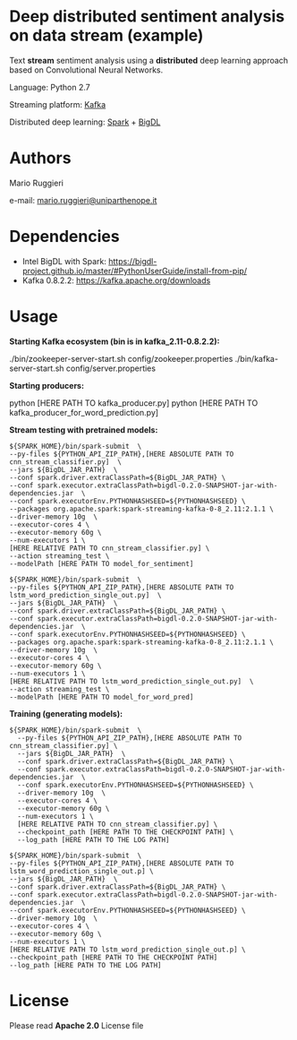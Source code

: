 # Deep distributed sentiment analysis on data stream (example)
Text <b>stream</b> sentiment analysis using a <b>distributed</b> deep learning approach based on Convolutional Neural Networks. 

Language: Python 2.7

Streaming platform: [Kafka](https://kafka.apache.org/)

Distributed deep learning: [Spark](https://spark.apache.org/) + [BigDL](https://bigdl-project.github.io)

# Authors

Mario Ruggieri

e-mail: mario.ruggieri@uniparthenope.it

# Dependencies

- Intel BigDL with Spark: https://bigdl-project.github.io/master/#PythonUserGuide/install-from-pip/
- Kafka 0.8.2.2: https://kafka.apache.org/downloads

# Usage

**Starting Kafka ecosystem (bin is in kafka_2.11-0.8.2.2):**

  ./bin/zookeeper-server-start.sh config/zookeeper.properties
  ./bin/kafka-server-start.sh config/server.properties

**Starting producers:**

  python [HERE PATH TO kafka_producer.py]
  python [HERE PATH TO kafka_producer_for_word_prediction.py]

**Stream testing with pretrained models:**

    ${SPARK_HOME}/bin/spark-submit  \
    --py-files ${PYTHON_API_ZIP_PATH},[HERE ABSOLUTE PATH TO cnn_stream_classifier.py]  \
    --jars ${BigDL_JAR_PATH}  \
    --conf spark.driver.extraClassPath=${BigDL_JAR_PATH} \
    --conf spark.executor.extraClassPath=bigdl-0.2.0-SNAPSHOT-jar-with-dependencies.jar  \
    --conf spark.executorEnv.PYTHONHASHSEED=${PYTHONHASHSEED} \
    --packages org.apache.spark:spark-streaming-kafka-0-8_2.11:2.1.1 \
    --driver-memory 10g  \
    --executor-cores 4 \
    --executor-memory 60g \
    --num-executors 1 \
    [HERE RELATIVE PATH TO cnn_stream_classifier.py] \
    --action streaming_test \
    --modelPath [HERE PATH TO model_for_sentiment]

    ${SPARK_HOME}/bin/spark-submit  \
    --py-files ${PYTHON_API_ZIP_PATH},[HERE ABSOLUTE PATH TO lstm_word_prediction_single_out.py]  \
    --jars ${BigDL_JAR_PATH}  \
    --conf spark.driver.extraClassPath=${BigDL_JAR_PATH} \
    --conf spark.executor.extraClassPath=bigdl-0.2.0-SNAPSHOT-jar-with-dependencies.jar  \
    --conf spark.executorEnv.PYTHONHASHSEED=${PYTHONHASHSEED} \
    --packages org.apache.spark:spark-streaming-kafka-0-8_2.11:2.1.1 \
    --driver-memory 10g  \
    --executor-cores 4 \
    --executor-memory 60g \
    --num-executors 1 \
    [HERE RELATIVE PATH TO lstm_word_prediction_single_out.py]  \
    --action streaming_test \
    --modelPath [HERE PATH TO model_for_word_pred]

**Training (generating models):**

    ${SPARK_HOME}/bin/spark-submit  \
      --py-files ${PYTHON_API_ZIP_PATH},[HERE ABSOLUTE PATH TO cnn_stream_classifier.py] \
      --jars ${BigDL_JAR_PATH}  \
      --conf spark.driver.extraClassPath=${BigDL_JAR_PATH} \
      --conf spark.executor.extraClassPath=bigdl-0.2.0-SNAPSHOT-jar-with-dependencies.jar  \
      --conf spark.executorEnv.PYTHONHASHSEED=${PYTHONHASHSEED} \
      --driver-memory 10g  \
      --executor-cores 4 \
      --executor-memory 60g \
      --num-executors 1 \
      [HERE RELATIVE PATH TO cnn_stream_classifier.py] \
      --checkpoint_path [HERE PATH TO THE CHECKPOINT PATH] \
      --log_path [HERE PATH TO THE LOG PATH]

    ${SPARK_HOME}/bin/spark-submit  \
    --py-files ${PYTHON_API_ZIP_PATH},[HERE ABSOLUTE PATH TO lstm_word_prediction_single_out.p] \
    --jars ${BigDL_JAR_PATH}  \
    --conf spark.driver.extraClassPath=${BigDL_JAR_PATH} \
    --conf spark.executor.extraClassPath=bigdl-0.2.0-SNAPSHOT-jar-with-dependencies.jar  \
    --conf spark.executorEnv.PYTHONHASHSEED=${PYTHONHASHSEED} \
    --driver-memory 10g  \
    --executor-cores 4 \
    --executor-memory 60g \
    --num-executors 1 \
    [HERE RELATIVE PATH TO lstm_word_prediction_single_out.p] \
    --checkpoint_path [HERE PATH TO THE CHECKPOINT PATH]
    --log_path [HERE PATH TO THE LOG PATH]

# License

Please read <b>Apache 2.0</b> License file


